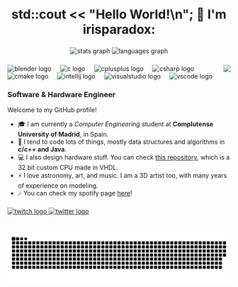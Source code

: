 <h1 align="center">std::cout << "Hello World!\n"; 👋 I'm irisparadox:</h1>

###

<div align="center">
  <img src="https://github-readme-stats.vercel.app/api?username=irisparadox&hide_title=false&hide_rank=false&show_icons=true&include_all_commits=true&count_private=true&disable_animations=false&theme=dracula&locale=en&hide_border=false" height="150" alt="stats graph"  />
  
  <img src="https://github-readme-stats.vercel.app/api/top-langs?username=irisparadox&locale=en&hide_title=false&layout=compact&card_width=320&langs_count=5&theme=dracula&hide_border=false" height="150" alt="languages graph"  />
</div>

###

<img align="right" height="150" src="https://imgur.com/LzVR9rG.gif"  />

###

<div align="left">
  <img src="https://cdn.jsdelivr.net/gh/devicons/devicon/icons/blender/blender-original.svg" height="30" alt="blender logo"  />
  <img width="12" />
  <img src="https://cdn.jsdelivr.net/gh/devicons/devicon/icons/c/c-original.svg" height="30" alt="c logo"  />
  <img width="12" />
  <img src="https://cdn.jsdelivr.net/gh/devicons/devicon/icons/cplusplus/cplusplus-original.svg" height="30" alt="cplusplus logo"  />
  <img width="12" />
  <img src="https://cdn.jsdelivr.net/gh/devicons/devicon/icons/csharp/csharp-original.svg" height="30" alt="csharp logo"  />
  <img width="12" />
  <img src="https://cdn.jsdelivr.net/gh/devicons/devicon/icons/cmake/cmake-original.svg" height="30" alt="cmake logo"  />
  <img width="12" />
  <img src="https://cdn.jsdelivr.net/gh/devicons/devicon/icons/intellij/intellij-original.svg" height="30" alt="intellij logo"  />
  <img width="12" />
  <img src="https://cdn.jsdelivr.net/gh/devicons/devicon/icons/visualstudio/visualstudio-plain.svg" height="30" alt="visualstudio logo"  />
  <img width="12" />
  <img src="https://cdn.jsdelivr.net/gh/devicons/devicon/icons/vscode/vscode-original.svg" height="30" alt="vscode logo"  />
</div>

### **Software & Hardware** Engineer

Welcome to my GitHub profile!
- 🎓 I am currently a _Computer Engineering_ student at **Complutense University of Madrid**, in Spain.
- 🌱 I tend to code lots of things, mostly data structures and algorithms in **c/c++ and Java**.
- 💻 I also design hardware stuff. You can check [this repository](https://github.com/irisparadox/BOPPBIPP3), which is a 32 bit custom CPU made in VHDL.
- ⚡ I love astronomy, art, and music. I am a 3D artist too, with many years of experience on modeling.
- 🎶 You can check my spotify page [here](https://open.spotify.com/artist/2Ubm853gnUsFHOgZxQoQxd)!

###

<div align="left">
  <a href="https://twitch.com/irisparadox" target="_blank">
    <img src="https://img.shields.io/static/v1?message=Twitch&logo=twitch&label=&color=9146FF&logoColor=white&labelColor=&style=for-the-badge" height="35" alt="twitch logo"  />
  </a>
  <a href="https://twitter.com/irisparadox" target="_blank">
    <img src="https://img.shields.io/static/v1?message=Twitter&logo=x&label=&color=1DA1F2&logoColor=white&labelColor=&style=for-the-badge" height="35" alt="twitter logo"  />
  </a>
</div>

###

<br clear="both">

<img src="https://raw.githubusercontent.com/irisparadox/irisparadox/output/snake.svg" alt="Snake animation" />

###
